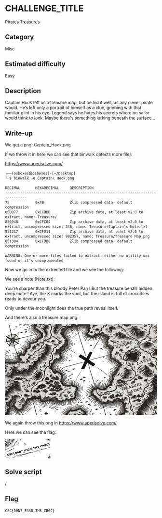 # CHALLENGE_TITLE
Pirates Treasures

## Category
Misc

## Estimated difficulty
Easy

## Description

Captain Hook left us a treasure map, but he hid it well, as any clever pirate would.
He’s left only a portrait of himself as a clue, grinning with that familiar glint in his eye.
Legend says he hides his secrets where no sailor would think to look.
Maybe there's something lurking beneath the surface...

## Write-up

We get a png: Captain_Hook.png

If we throw it in here we can see that binwalk detects more files

https://www.aperisolve.com/

```
┌──(osboxes㉿osboxes)-[~/Desktop]
└─$ binwalk -e Captain\ Hook.png 

DECIMAL       HEXADECIMAL     DESCRIPTION
--------------------------------------------------------------------------------
75            0x4B            Zlib compressed data, default compression
850877        0xCFBBD         Zip archive data, at least v2.0 to extract, name: Treasure/
850948        0xCFC04         Zip archive data, at least v2.0 to extract, uncompressed size: 236, name: Treasure/Captain's Note.txt
851217        0xCFD11         Zip archive data, at least v2.0 to extract, uncompressed size: 982357, name: Treasure/Treasure Map.png
851384        0xCFDB8         Zlib compressed data, default compression

WARNING: One or more files failed to extract: either no utility was found or it's unimplemented
```

Now we go in to the extrected file and we see the following:

We see a note (Note.txt):

You're sharper than this bloody Peter Pan ! But the treasure be still hidden deep mate ! Aye, the X marks the spot, but the island is full of crocodiles ready to devour you. 

Only under the moonlight does the true path reveal itself.

And there's also a treasure map png:

![flag](./Resources/Map.png)

We again throw this png in https://www.aperisolve.com/

Here we can see the flag:

![flag](./Resources/Map_flag.png)

## Solve script

/

## Flag

`CSC{D0N7_F33D_TH3_CR0C}`
